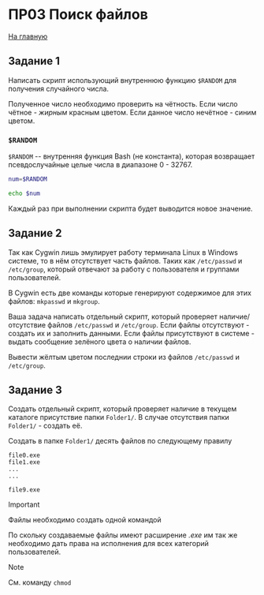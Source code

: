 # ПР03 Поиск файлов

[На главную](/mdk0401.github.io)


## Задание 1
Написать скрипт использующий внутреннюю функцию ```$RANDOM``` для получения случайного числа. 

Полученное число необходимо проверить на чётность. Если число чётное - *жирным* красным цветом.  Если данное число нечётное - синим цветом.

### ```$RANDOM```
```$RANDOM``` -- внутренняя функция Bash (не константа), которая возвращает псевдослучайные целые числа в диапазоне 0 - 32767. 

```bash
num=$RANDOM

echo $num   
```

Каждый раз при выполнении скрипта будет выводится новое значение.

## Задание 2
Так как Cygwin лишь эмулирует работу терминала Linux в Windows системе, то в нём отсутствует часть файлов. Таких как ```/etc/passwd``` и ```/etc/group```, который отвечают за работу с пользователя и группами пользователей. 

В Cygwin есть две команды которые генерируют содержимое для этих файлов: ```mkpasswd``` и ```mkgroup```.

Ваша задача написать отдельный скрипт, который проверяет наличие/отсутствие файлов ```/etc/passwd``` и ```/etc/group```. Если файлы отсутствуют - создать их и заполнить данными. Если файлы присутствуют в системе - выдать сообщение зелёного цвета о наличии файлов.

Вывести жёлтым цветом последнии строки из файлов ```/etc/passwd``` и ```/etc/group```.

## Задание 3
Создать отдельный скрипт, который проверяет наличие в текущем каталоге присутствие папки ```Folder1/```. В случае отсутствия папки ```Folder1/``` - создать её. 

Создать в папке ```Folder1/``` десять файлов по следующему правилу

```
file0.exe
file1.exe
...
...

file9.exe
```

> [!IMPORTANT]
> Файлы необходимо создать одной командой

По скольку создаваемые файлы имеют расширение *.exe* им так же необходимо дать права на исполнения для всех категорий пользователей.

> [!NOTE]
> См. команду ```chmod```



